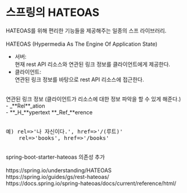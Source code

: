 # 스프링의 HATEOAS
HATEOAS를 위해 편리한 기능들을 제공해주는 일종의 스프 라이브러리.<br/>
<br/>
HATEOAS (Hypermedia As The Engine Of Application State)<br/>
- 서버:<br/>
     현재 rest API 리소스와 연관된 링크 정보를 클라이언트에게 제공한다.<br/>
- 클라이언트:<br/>
     연관된 링크 정보를 바탕으로 rest API 리소스에 접근한다.<br/>
<br/>
연관된 링크 정보 (클라이언트가 리소스에 대한 정보 파악을 할 수 있게 해준다.)<br/>
- _**Rel**_ation<br/>
- **_H_**ypertext **_Ref_**erence<br/>
<br/>
<pre>
예) rel=>'나 자신이다.', href=>'/(루트)'
    rel=>'books', href=>'/books'
</pre>
<br/>
spring-boot-starter-hateoas 의존성 추가<br/>
<br/>
https://spring.io/understanding/HATEOAS <br/>
https://spring.io/guides/gs/rest-hateoas/ <br/>
https://docs.spring.io/spring-hateoas/docs/current/reference/html/ <br/>
<br/>